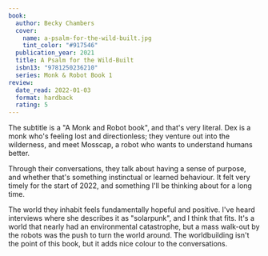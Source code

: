 ```yaml
---
book:
  author: Becky Chambers
  cover:
    name: a-psalm-for-the-wild-built.jpg
    tint_color: "#917546"
  publication_year: 2021
  title: A Psalm for the Wild-Built
  isbn13: "9781250236210"
  series: Monk & Robot Book 1
review:
  date_read: 2022-01-03
  format: hardback
  rating: 5
---
```


The subtitle is a "A Monk and Robot book", and that's very literal.
Dex is a monk who's feeling lost and directionless; they venture out into the wilderness, and meet Mosscap, a robot who wants to understand humans better.

Through their conversations, they talk about having a sense of purpose, and whether that's something instinctual or learned behaviour.
It felt very timely for the start of 2022, and something I'll be thinking about for a long time.

The world they inhabit feels fundamentally hopeful and positive.
I've heard interviews where she describes it as "solarpunk", and I think that fits.
It's a world that nearly had an environmental catastrophe, but a mass walk-out by the robots was the push to turn the world around.
The worldbuilding isn't the point of this book, but it adds nice colour to the conversations.
